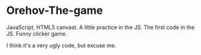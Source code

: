 # Orehov-The-game
JavaScript, HTML5 canvast. 
A little practice in the JS. 
The first code in the JS. Funny clicker game.

I think it's a very ugly code, but excuse me.
